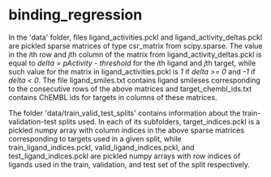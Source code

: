 # binding_regression
In the 'data' folder, files ligand_activities.pckl and ligand_activity_deltas.pckl
are pickled sparse matrices of type csr_matrix from scipy.sparse.
The value in the *i*th row and *j*th column of the matrix from ligand_activity_deltas.pckl
is equal to *delta = pActivity - threshold* for the *i*th ligand and *j*th target,
while such value for the matrix in ligand_activities.pckl is *1* if *delta >= 0*
and *-1* if *delta < 0*. The file ligand_smiles.txt contains ligand smileses
corresponding to the consecutive rows of the above matrices and 
target_chembl_ids.txt contains ChEMBL ids for targets in columns of these matrices. 

The folder 'data/train_valid_test_splits' contains information about 
the train-validation-test splits used. In each of its subfolders, 
target_indices.pckl is a pickled numpy array with column indices in the above 
sparse matrices corresponding to targets used in a given split, while 
train_ligand_indices.pckl, valid_ligand_indices.pckl, and test_ligand_indices.pckl 
are pickled numpy arrays with row indices of ligands used in the train, 
validation, and test set of the split respectively.


